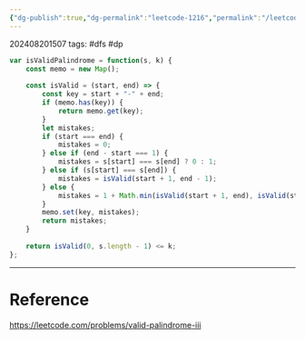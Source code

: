 ```yaml
---
{"dg-publish":true,"dg-permalink":"leetcode-1216","permalink":"/leetcode-1216/"}
---
```


202408201507
tags: #dfs #dp 

```js
var isValidPalindrome = function(s, k) {
	const memo = new Map();
	
	const isValid = (start, end) => {
		const key = start + "-" + end;
		if (memo.has(key)) {
			return memo.get(key);
		}
		let mistakes;
		if (start === end) {
			mistakes = 0;
		} else if (end - start === 1) {
			mistakes = s[start] === s[end] ? 0 : 1;
		} else if (s[start] === s[end]) {
			mistakes = isValid(start + 1, end - 1);
		} else {
			mistakes = 1 + Math.min(isValid(start + 1, end), isValid(start, end - 1));
		}
		memo.set(key, mistakes);
		return mistakes;
	}
	
	return isValid(0, s.length - 1) <= k;
};
```

---
# Reference

https://leetcode.com/problems/valid-palindrome-iii